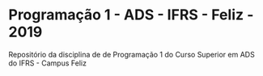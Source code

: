 # Programação 1 - ADS - IFRS - Feliz - 2019
Repositório da disciplina de de Programação 1 do Curso Superior em ADS do IFRS - Campus Feliz
